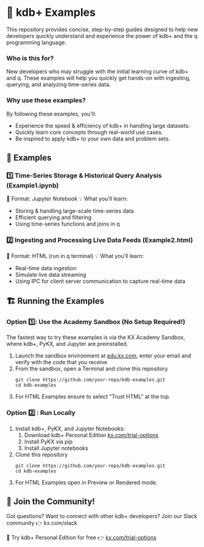 # 🚀 kdb+ Examples

This repository provides concise, step-by-step guides designed to help new developers quickly understand and experience the power of kdb+ and the q programming language.

### Who is this for?
New developers who may struggle with the initial learning curve of kdb+ and q. These examples will help you quickly get hands-on with ingesting, querying, and analyzing time-series data.

### Why use these examples?
By following these examples, you'll:
- Experience the speed & efficiency of kdb+ in handling large datasets.
- Quickly learn core concepts through real-world use cases.
- Be inspired to apply kdb+ to your own data and problem sets.

## 📖 Examples
### 1️⃣ Time-Series Storage & Historical Query Analysis (Example1.ipynb)
📌 Format: Jupyter Notebook
💡 What you’ll learn:
- Storing & handling large-scale time-series data
- Efficient querying and filtering
- Using time-series functions and joins in q

### 2️⃣ Ingesting and Processing Live Data Feeds (Example2.html)
📌 Format: HTML (run in q terminal)
💡 What you’ll learn:
- Real-time data ingestion 
- Simulate live data streaming
- Using IPC for client server communication to capture real-time data

## 🏗️ Running the Examples
### Option 1️⃣: Use the Academy Sandbox (No Setup Required!)
The fastest way to try these examples is via the KX Academy Sandbox, where kdb+, PyKX, and Jupyter are preinstalled.

1. Launch the sandbox environment at [edu.kx.com](https://edu.kx.com/), enter your email and verify with the code that you receive
2. From the sandbox, open a Terminal and clone this repository
    ```
    git clone https://github.com/your-repo/kdb-examples.git  
    cd kdb-examples
    ```
3. For HTML Examples ensure to select "Trust HTML" at the top.

### Option 2️⃣ : Run Locally
1. Install kdb+, PyKX, and Jupyter Notebooks:
    1. Download kdb+ Personal Edition [kx.com/trial-options](https://kx.com/kdb-personal-edition-download/)
    2. Install PyKX via pip
    3. Install Jupyter notebooks
2. Clone this repository
    ```
    git clone https://github.com/your-repo/kdb-examples.git  
    cd kdb-examples
    ```
3. For HTML Examples open in Preview or Rendered mode.

## 🤝 Join the Community!
Got questions? Want to connect with other kdb+ developers?
Join our Slack community 👉 kx.com/slack

🚀 Try kdb+ Personal Edition for free 👉 [kx.com/trial-options](https://kx.com/kdb-personal-edition-download/)

